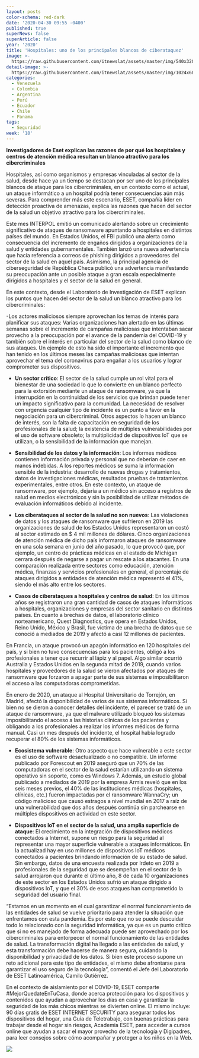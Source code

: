 ```yaml
---
layout: posts
color-schema: red-dark
date: '2020-04-30 09:55 -0400'
published: true
superNews: false
superArticle: false
year: '2020'
title: 'Hospitales: uno de los principales blancos de ciberataquez'
image: >-
  https://raw.githubusercontent.com/itnewslat/assets/master/img/540x320/Hospitales-p.jpg
detail-image: >-
  https://raw.githubusercontent.com/itnewslat/assets/master/img/1024x680/Hospitales-g.jpg
categories:
  - Venezuela
  - Colombia
  - Argentina
  - Perú
  - Ecuador
  - Chile
  - Panama
tags:
  - Seguridad
week: '18'
---
```

**Investigadores de Eset explican las razones de por qué los hospitales y centros de atención médica resultan un blanco atractivo para los cibercriminales**

Hospitales, así como organismos y empresas vinculadas al sector de la salud, desde hace ya un tiempo se destacan por ser uno de los principales blancos de ataque para los cibercriminales, en un contexto como el actual, un ataque informático a un hospital podría tener consecuencias aún más severas. Para comprender más este escenario, ESET, compañía líder en detección proactiva de amenazas, explica las razones que hacen del sector de la salud un objetivo atractivo para los cibercriminales.

Este mes INTERPOL emitió un comunicado alertando sobre un crecimiento significativo de ataques de ransomware apuntando a hospitales en distintos países del mundo. En Estados Unidos, el FBI publicó una alerta como consecuencia del incremento de engaños dirigidos a organizaciones de la salud y entidades gubernamentales. También lanzó una nueva advertencia que hacía referencia a correos de phishing dirigidos a proveedores del sector de la salud en aquel país. Asimismo, la principal agencia de ciberseguridad de República Checa publicó una advertencia manifestando su preocupación ante un posible ataque a gran escala especialmente dirigidos a hospitales y el sector de la salud en general.

En este contexto, desde el Laboratorio de Investigación de ESET explican los puntos que hacen del sector de la salud un blanco atractivo para los cibercriminales:

-Los actores maliciosos siempre aprovechan los temas de interés para planificar sus ataques: Varias organizaciones han alertado en las últimas semanas sobre el incremento de campañas maliciosas que intentaban sacar provecho a la preocupación por el avance de la pandemia del COVID-19 y también sobre el interés en particular del sector de la salud como blanco de sus ataques. Un ejemplo de esto ha sido el importante el incremento que han tenido en los últimos meses las campañas maliciosas que intentan aprovechar el tema del coronavirus para engañar a los usuarios y lograr comprometer sus dispositivos. 

- **Un sector crítico**: El sector de la salud cumple un rol vital para el bienestar de una sociedad lo que lo convierte en un blanco perfecto para la extorsión mediante un ataque de ransomware, ya que la interrupción en la continuidad de los servicios que brindan puede tener un impacto significativo para la comunidad. La necesidad de resolver con urgencia cualquier tipo de incidente es un punto a favor en la negociación para un cibercriminal. Otros aspectos lo hacen un blanco de interés, son la falta de capacitación en seguridad de los profesionales de la salud; la existencia de múltiples vulnerabilidades por el uso de software obsoleto; la multiplicidad de dispositivos IoT que se utilizan, o la sensibilidad de la información que manejan.

- **Sensibilidad de los datos y la información**: Los informes médicos contienen información privada y personal que no deberían de caer en manos indebidas. A los reportes médicos se suma la información sensible de la industria: desarrollo de nuevas drogas y tratamientos, datos de investigaciones médicas, resultados pruebas de tratamientos experimentales, entre otros. En este contexto, un ataque de ransomware, por ejemplo, dejaría a un médico sin acceso a registros de salud en medios electrónicos y sin la posibilidad de utilizar métodos de evaluación informáticos debido al incidente.

- **Los ciberataques al sector de la salud no son nuevos**: Las violaciones de datos y los ataques de ransomware que sufrieron en 2019 las organizaciones de salud de los Estados Unidos representaron un costó al sector estimado en $ 4 mil millones de dólares. Cinco organizaciones de atención médica de dicho país informaron ataques de ransomware en una sola semana en junio del año pasado, lo que provocó que, por ejemplo, un centro de prácticas médicas en el estado de Michigan cerrara después de negarse a pagar un rescate a los atacantes. En una comparación realizada entre sectores como educación, atención médica, finanzas y servicios profesionales en general, el porcentaje de ataques dirigidos a entidades de atención médica representó el 41%, siendo el más alto entre los sectores. 

- **Casos de ciberataques a hospitales y centros de salud**: En los últimos años se registraron una gran cantidad de casos de ataques informáticos a hospitales, organizaciones y empresas del sector sanitario en distintos países. En cuanto a brechas de datos, el laboratorio clínico norteamericano, Quest Diagnostics, que opera en Estados Unidos, Reino Unido, México y Brasil, fue víctima de una brecha de datos que se conoció a mediados de 2019 y afectó a casi 12 millones de pacientes.

En Francia, un ataque provocó un apagón informático en 120 hospitales del país, y si bien no tuvo consecuencias para los pacientes, obligó a los profesionales a tener que recurrir al lápiz y al papel. Algo similar ocurrió Australia y Estados Unidos en la segunda mitad de 2019, cuando varios hospitales y proveedores de la salud se vieron afectados por ataques de ransomware que forzaron a apagar parte de sus sistemas e imposibilitaron el acceso a las computadoras comprometidas.

En enero de 2020, un ataque al Hospital Universitario de Torrejón, en Madrid, afectó la disponibilidad de varios de sus sistemas informáticos. Si bien no se dieron a conocer detalles del incidente, el parecer se trató de un ataque de ransomware, ya que el malware utilizado bloqueó los sistemas imposibilitando el acceso a las historias clínicas de los pacientes y obligando a los profesionales a realizar los informes médicos de forma manual. Casi un mes después del incidente, el hospital había logrado recuperar el 80% de los sistemas informáticos.

- **Ecosistema vulnerable**: Otro aspecto que hace vulnerable a este sector es el uso de software desactualizado o no compatible. Un informe publicado por Forescout en 2019 aseguró que un 70% de las computadoras en el sector de la salud estarían utilizando un sistema operativo sin soporte, como es Windows 7. Además, un estudio global publicado a mediados de 2019 por la empresa Armis reveló que en los seis meses previos, el 40% de las instituciones médicas (hospitales, clínicas, etc.) fueron impactadas por el ransomware WannaCry; un código malicioso que causó estragos a nivel mundial en 2017 a raíz de una vulnerabilidad que dos años después continúa sin parchearse en múltiples dispositivos en actividad en este sector.

- **Dispositivos IoT en el sector de la salud, una amplia superficie de ataque**: El crecimiento en la integración de dispositivos médicos conectados a Internet, supone un riesgo para la seguridad al representar una mayor superficie vulnerable a ataques informáticos. En la actualizad hay en uso millones de dispositivos IoT médicos conectados a pacientes brindando información de su estado de salud. Sin embargo, datos de una encuesta realizada por Irdeto en 2019 a profesionales de la seguridad que se desempeñan en el sector de la salud arrojaron que durante el último año, 8 de cada 10 organizaciones de este sector en los Estados Unidos sufrió un ataque dirigido a dispositivos IoT, y que el 30% de esos ataques han comprometido la seguridad del usuario final. 

 “Estamos en un momento en el cual garantizar el normal funcionamiento de las entidades de salud se vuelve prioritario para atender la situación que enfrentamos con esta pandemia. Es por esto que no se puede descuidar todo lo relacionado con la seguridad informática, ya que es un punto crítico que si no es manejado de forma adecuada puede ser aprovechado por los cibercriminales para entorpecer el normal funcionamiento de las entidades de salud. La transformación digital ha llegado a las entidades de salud, y esta transformación debe hacerse de manera segura, cuidando la disponibilidad y privacidad de los datos. Si bien este proceso supone un reto adicional para este tipo de entidades, el mismo debe afrontarse para garantizar el uso seguro de la tecnología”, comentó el Jefe del Laboratorio de ESET Latinoamérica, Camilo Gutiérrez.
 
En el contexto de aislamiento por el COVID-19, ESET comparte #MejorQuedateEnTuCasa, donde acerca protección para los dispositivos y contenidos que ayudan a aprovechar los días en casa y garantizar la seguridad de los más chicos mientras se divierten online. El mismo incluye: 90 días gratis de ESET INTERNET SECURITY para asegurar todos los dispositivos del hogar, una Guía de Teletrabajo, con buenas prácticas para trabajar desde el hogar sin riesgos, Academia ESET, para acceder a cursos online que ayudan a sacar el mayor provecho de la tecnología y Digipadres, para leer consejos sobre cómo acompañar y proteger a los niños en la Web.

<img src="https://tracker.metricool.com/c3po.jpg?hash=56f88a41e39ab42c063cc51676587a04"/>